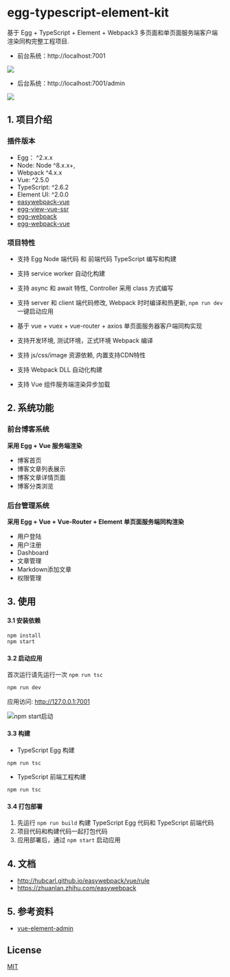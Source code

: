 # egg-typescript-element-kit

基于 Egg + TypeScript + Element + Webpack3 多页面和单页面服务端客户端渲染同构完整工程项目.

- 前台系统：http://localhost:7001

![](https://github.com/hubcarl/egg-typescript-element-kit/blob/master/docs/images/home.png)

- 后台系统：http://localhost:7001/admin

![](https://github.com/hubcarl/egg-typescript-element-kit/blob/master/docs/images/admin.png)


## 1. 项目介绍

### 插件版本

- Egg： ^2.x.x
- Node: Node ^8.x.x+,
- Webpack ^4.x.x
- Vue: ^2.5.0
- TypeScript: ^2.6.2
- Element UI: ^2.0.0
- [easywebpack-vue](https://github.com/hubcarl/easywebpack)
- [egg-view-vue-ssr](https://github.com/hubcarl/egg-view-vue-ssr)
- [egg-webpack](https://github.com/hubcarl/egg-webpack)
- [egg-webpack-vue](https://github.com/hubcarl/egg-webpack-vue)

### 项目特性

- 支持 Egg Node 端代码 和 前端代码 TypeScript 编写和构建

- 支持 service worker 自动化构建

- 支持 async 和 await 特性, Controller 采用 class 方式编写

- 支持 server 和 client 端代码修改, Webpack 时时编译和热更新, `npm run dev` 一键启动应用

- 基于 vue + vuex + vue-router + axios 单页面服务器客户端同构实现

- 支持开发环境, 测试环境，正式环境 Webpack 编译

- 支持 js/css/image 资源依赖, 内置支持CDN特性

- 支持 Webpack DLL 自动化构建

- 支持 Vue 组件服务端渲染异步加载

## 2. 系统功能

### 前台博客系统

**采用 Egg + Vue 服务端渲染**

- 博客首页
- 博客文章列表展示
- 博客文章详情页面
- 博客分类浏览

### 后台管理系统

**采用 Egg + Vue + Vue-Router + Element 单页面服务端同构渲染**

- 用户登陆
- 用户注册
- Dashboard
- 文章管理
- Markdown添加文章 
- 权限管理

## 3. 使用

#### 3.1 安装依赖

```bash
npm install
npm start
```

#### 3.2 启动应用

首次运行请先运行一次 `npm run tsc`

```bash
npm run dev
```

应用访问: http://127.0.0.1:7001

![npm start启动](https://github.com/hubcarl/egg-typescript-element-kit/blob/master/docs/images/webpack-build.png)


#### 3.3 构建

- TypeScript Egg 构建

```bash
npm run tsc
```

- TypeScript 前端工程构建

```bash
npm run tsc
```

#### 3.4 打包部署

1. 先运行 `npm run build` 构建 TypeScript Egg 代码和 TypeScript 前端代码
2. 项目代码和构建代码一起打包代码
3. 应用部署后，通过 `npm start` 启动应用

## 4. 文档

- http://hubcarl.github.io/easywebpack/vue/rule
- https://zhuanlan.zhihu.com/easywebpack

## 5. 参考资料

- [vue-element-admin](https://github.com/PanJiaChen/vue-element-admin)

## License

[MIT](LICENSE)
